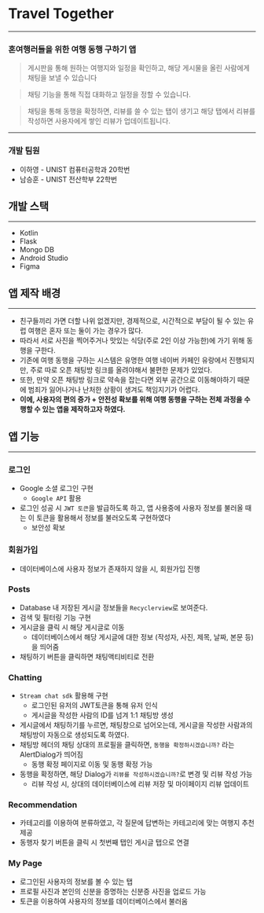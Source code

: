 # Travel Together

---

### 혼여행러들을 위한 여행 동행 구하기 앱

> 게시판을 통해 원하는 여행지와 일정을 확인하고, 해당 게시물을 올린 사람에게 채팅을 보낼 수 있습니다
> 

> 채팅 기능을 통해 직접 대화하고 일정을 정할 수 있습니다.
> 

> 채팅을 통해 동행을 확정하면, 리뷰를 쓸 수 있는 탭이 생기고 해당 탭에서 리뷰를 작성하면 사용자에게 쌓인 리뷰가 업데이트됩니다.
> 

---

### 개발 팀원

- 이하영 - UNIST 컴퓨터공학과 20학번
- 남승훈 - UNIST 전산학부 22학번

## 개발 스택

---

- Kotlin
- Flask
- Mongo DB
- Android Studio
- Figma

## 앱 제작 배경

---

- 친구들끼리 가면 더할 나위 없겠지만, 경제적으로, 시간적으로 부담이 될 수 있는 유럽 여행은 혼자 또는 둘이 가는 경우가 많다.
- 따라서 서로 사진을 찍어주거나 맛있는 식당(주로 2인 이상 가능한)에 가기 위해 동행을 구한다.
- 기존에 여행 동행을 구하는 시스템은 유명한 여행 네이버 카페인 유랑에서 진행되지만, 주로 따로 오픈 채팅방 링크를 올려야해서 불편한 문제가 있었다.
- 또한, 만약 오픈 채팅방 링크로 약속을 잡는다면 외부 공간으로 이동해야하기 때문에 범죄가 잃어나거나 난처한 상황이 생겨도 책임지기가 어렵다.
- **이에, 사용자의 편의 증가 + 안전성 확보를 위해 여행 동행을 구하는 전체 과정을 수행할 수 있는 앱을 제작하고자 하였다.**

## 앱 기능

---

### 로그인

- Google 소셜 로그인 구현
    - `Google API` 활용
- 로그인 성공 시 `JWT 토큰`을 발급하도록 하고, 앱 사용중에 사용자 정보를 불러올 때는 이 토큰을 활용해서 정보를 불러오도록 구현하였다
    - 보안성 확보

### 회원가입

- 데이터베이스에 사용자 정보가 존재하지 않을 시, 회원가입 진행


### Posts

- Database 내 저장된 게시글 정보들을 `Recyclerview`로 보여준다.
- 검색 및 필터링 기능 구현
- 게시글을 클릭 시 해당 게시글로 이동
    - 데이터베이스에서 해당 게시글에 대한 정보 (작성자, 사진, 제목, 날짜, 본문 등)을 띄어줌
- 채팅하기 버튼을 클릭하면 채팅액티비티로 전환


### Chatting

- `Stream chat sdk` 활용해 구현
    - 로그인된 유저의 JWT토큰을 통해 유저 인식
    - 게시글을 작성한 사람의 ID를 넘겨 1:1 채팅방 생성
- 게시글에서 채팅하기를 누르면, 채팅창으로 넘어오는데, 게시글을 작성한 사람과의 채팅방이 자동으로 생성되도록 하였다.
- 채팅방 헤더의 채팅 상대의 프로필을 클릭하면, `동행을 확정하시겠습니까?` 라는 AlertDialog가 띄어짐
    - 동행 확정 페이지로 이동 및 동행 확정 가능
- 동행을 확정하면, 해당 Dialog가 `리뷰를 작성하시겠습니까?`로 변경 및 리뷰 작성 가능
    - 리뷰 작성 시, 상대의 데이터베이스에 리뷰 저장 및 마이페이지 리뷰 업데이트


### Recommendation

- 카테고리를 이용하여 분류하였고, 각 질문에 답변하는 카테고리에 맞는 여행지 추천 제공
- 동행자 찾기 버튼을 클릭 시 첫번째 탭인 게시글 탭으로 연결

### My Page

- 로그인된 사용자의 정보를 볼 수 있는 탭
- 프로필 사진과 본인의 신분을 증명하는 신분증 사진을 업로드 가능
- 토큰을 이용하여 사용자의 정보를 데이터베이스에서 불러옴
